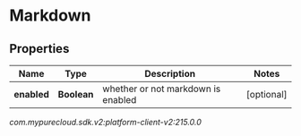 # Markdown


## Properties

| Name | Type | Description | Notes |
| ------------ | ------------- | ------------- | ------------- |
| **enabled** | **Boolean** | whether or not markdown is enabled |  [optional] |




_com.mypurecloud.sdk.v2:platform-client-v2:215.0.0_
